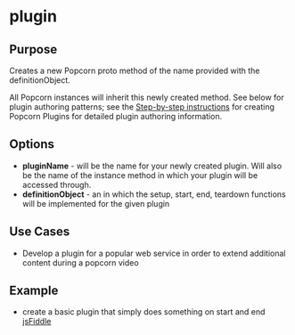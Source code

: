 # plugin #

## Purpose ##

Creates a new Popcorn proto method of the name provided with the definitionObject.

All Popcorn instances will inherit this newly created method. See below for plugin authoring patterns; see the [Step-by-step instructions](http://popcornjs.org/creating-plugins) for creating Popcorn Plugins for detailed plugin authoring information.

## Options ##

* **pluginName** - will be the name for your newly created plugin.  Will also be the name of the instance method in which your plugin will be accessed through.
* **definitionObject** - an in which the setup, start, end, teardown functions will be implemented for the given plugin

## Use Cases ##

* Develop a plugin for a popular web service in order to extend additional content during a popcorn video

## Example ##

* create a basic plugin that simply does something on start and end [jsFiddle](http://jsfiddle.net/popcornjs/bEzge/)
